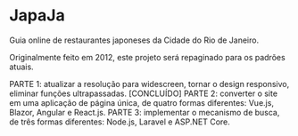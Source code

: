 # JapaJa
Guia online de restaurantes japoneses da Cidade do Rio de Janeiro.

Originalmente feito em 2012, este projeto será repaginado para os padrões atuais.

PARTE 1: atualizar a resolução para widescreen, tornar o design responsivo, eliminar funções ultrapassadas. 
[CONCLUÍDO]
PARTE 2: converter o site em uma aplicação de página única, de quatro formas diferentes: Vue.js, Blazor, Angular e React.js.
PARTE 3: implementar o mecanismo de busca, de três formas diferentes: Node.js, Laravel e ASP.NET Core.
